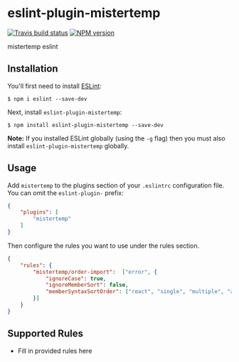 # eslint-plugin-mistertemp

[![Travis build status](http://img.shields.io/travis/lzientek/eslint-plugin-mistertemp/master.svg?style=flat-square)](https://travis-ci.org/lzientek/eslint-plugin-mistertemp)
[![NPM version](http://img.shields.io/npm/v/eslint-plugin-mistertemp.svg?style=flat-square)](https://www.npmjs.org/package/eslint-plugin-mistertemp)

mistertemp eslint

## Installation

You'll first need to install [ESLint](http://eslint.org):

```
$ npm i eslint --save-dev
```

Next, install `eslint-plugin-mistertemp`:

```
$ npm install eslint-plugin-mistertemp --save-dev
```

**Note:** If you installed ESLint globally (using the `-g` flag) then you must also install `eslint-plugin-mistertemp` globally.

## Usage

Add `mistertemp` to the plugins section of your `.eslintrc` configuration file. You can omit the `eslint-plugin-` prefix:

```json
{
    "plugins": [
        "mistertemp"
    ]
}
```


Then configure the rules you want to use under the rules section.

```json
{
    "rules": {
        "mistertemp/order-import":  ["error", {
            "ignoreCase": true,
            "ignoreMemberSort": false,
            "memberSyntaxSortOrder": ["react", "single", "multiple", "all", "none" ]
        }]
    }
}
```

## Supported Rules

* Fill in provided rules here





